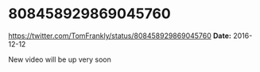 # 808458929869045760
https://twitter.com/TomFrankly/status/808458929869045760
**Date:** 2016-12-12

New video will be up very soon
